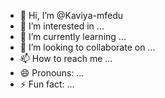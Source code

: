 - 👋 Hi, I’m @Kaviya-mfedu
- 👀 I’m interested in ...
- 🌱 I’m currently learning ...
- 💞️ I’m looking to collaborate on ...
- 📫 How to reach me ...
- 😄 Pronouns: ...
- ⚡ Fun fact: ...

<!---
Kaviya-mfedu/Kaviya-mfedu is a ✨ special ✨ repository because its `README.md` (this file) appears on your GitHub profile.
You can click the Preview link to take a look at your changes.
--->

